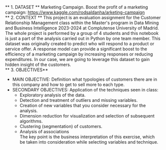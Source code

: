 **  1. DATASET  **
Marketing Campaign. Boost the profit of a marketing campaign: https://www.kaggle.com/rodsaldanha/arketing-campaign  
**  2. CONTEXT ** 
This project is an evaluation assignment for the Customer Relationship Management class within the Master's program in Data Mining and Business Intelligence 2023-2024 at Complutense University of Madrid. The whole project is performed by a group of 4 students and this notebook is just a part of the analysis carried out in Python by one team member. This dataset was originally created to predict who will respond to a product or service offer. A response model can provide a significant boost to the efficiency of a marketing campaign by increasing responses or reducing expenditures. In our case, we are going to leverage this dataset to gain hidden insight of the customers.  
**  3. OBJECTIVES**
- MAIN OBJECTIVE: Definition what typologies of customers there are in this company and how to get to sell more to each type.  
- SECONDARY OBJECTIVES: Application of the techniques seen in class:  
    + Exploratory analysis of the data.
    + Detection and treatment of outliers and missing variables.
    + Creation of new variables that you consider necessary for the analysis.
    + Dimension reduction for visualization and selection of subsequent algorithms.
    + Clustering (segmentation) of customers.
    + Analysis of associations  
The key point is the business interpretation of this exercise, which be taken into consideration while selecting variables and technique.  

